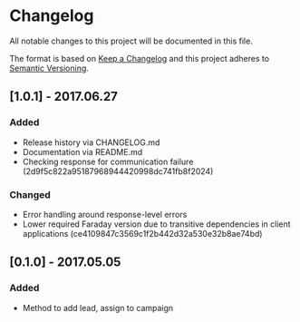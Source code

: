 # Changelog
All notable changes to this project will be documented in this file.

The format is based on [Keep a Changelog](http://keepachangelog.com/)
and this project adheres to [Semantic Versioning](http://semver.org/).

## [1.0.1] - 2017.06.27
### Added
- Release history via CHANGELOG.md
- Documentation via README.md
- Checking response for communication failure (2d9f5c822a95187968944420998dc741fb8f2024)

### Changed
- Error handling around response-level errors
- Lower required Faraday version due to transitive dependencies in client
  applications (ce4109847c3569c1f2b442d32a530e32b8ae74bd)

## [0.1.0] - 2017.05.05
### Added
- Method to add lead, assign to campaign
